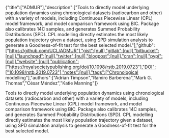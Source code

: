 {"title":["ADMUR"],"description":["Tools to directly model underlying population dynamics using chronological datasets (radiocarbon and other) with a variety of models, including Continuous Piecewise Linear (CPL) model framework, and model comparison framework using BIC. Package also calibrates 14C samples, and generates Summed Probability Distributions (SPD). CPL modelling directly estimates the most likely population trajectory given a dataset, using SPD simulation analysis to generate a Goodness-of-fit test for the best selected model."],"github":["https://github.com/UCL/ADMUR"],"gist":[null],"gitlab":[null],"bitbucket":[null],"launchpad":[null],"twitter":[null],"blogpost":[null],"cran":[null],"pypi":[null],"website":[null],"publication":["https://royalsocietypublishing.org/doi/10.1098/rstb.2019.0723"],"DOI":["10.1098/rstb.2019.0723"],"notes":[null],"tags":["Chronological modelling"],"authors":["Adrian Timpson","Ramiro Barberena","Mark G. Thomas","César Méndez","Katie Manning"]}

Tools to directly model underlying population dynamics using chronological datasets (radiocarbon and other) with a variety of models, including Continuous Piecewise Linear (CPL) model framework, and model comparison framework using BIC. Package also calibrates 14C samples, and generates Summed Probability Distributions (SPD). CPL modelling directly estimates the most likely population trajectory given a dataset, using SPD simulation analysis to generate a Goodness-of-fit test for the best selected model.
